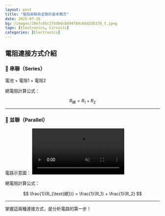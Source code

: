 ```yaml
---
layout: post
title: "電阻串聯與並聯的基本概念"
date: 2025-07-16
bg: /images/20efc85c275d9dcb694f84c6dd2d5378_t.jpeg
tags: [Electronics, Circuits]
categories: [Electronics]
---
```


## 電阻連接方式介紹

### 🔋 串聯（Series）

電池 + 電阻1 + 電阻2

總電阻計算公式：

$$
R_{\text{總}} = R_1 + R_2
$$

---

### 🔌 並聯（Parallel）

電路示意圖：
<video autoplay loop muted playsinline style="max-width: 100%;">
  <source src="/assets/videos/screen-recording.mp4" type="video/mp4">
</video>

總電阻計算公式：

$$
\frac{1}{R_{\text{總}}} = \frac{1}{R_1} + \frac{1}{R_2}
$$

---

掌握這兩種連接方式，是分析電路的第一步！
